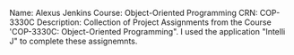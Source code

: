 Name: Alexus Jenkins
Course: Object-Oriented Programming
CRN: COP-3330C
Description: Collection of Project Assignments from the Course 'COP-3330C: Object-Oriented Programming". I used the application "Intelli J" to complete these assignemnts. 

